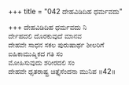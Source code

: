 +++
title = "042 ದೇಹವಿಡಿದಿಹ ಧರ್ಮವದು"

+++
ದೇಹವಿಡಿದಿಹ ಧರ್ಮವದು ನಿ  
ರ್ದೇಹದಲಿ ದೊರಕುವುದೆ ಮಾನವ   
ದೇಹವೇ ಸಾಧನ ಸಕಲ ಪುರುಷಾರ್ಥ ಶೀಲರಿಗೆ   
ಐಹಿಕಾಮುಷ್ಮಿಕದ ಗತಿ ಸಂ  
ಮೋಹಿಸುವುದು ಶರೀರದಲಿ ಸಂ  
ದೇಹವೇ ಧೃತರಾಷ್ಟ್ರ ಚಿತ್ತೈಸೆಂದನಾ ಮುನಿಪ   ॥42॥